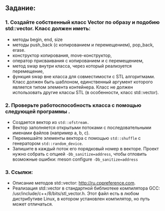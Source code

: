 ## Задание:

### 1. Создайте собственный класс Vector по образу и подобию std::vector. Класс должен иметь:
* методы  begin, end, size
* методы push_back (с копированием и перемещением), pop_back, erase.
* конструктор копирования, move-конструктор,
* оператор присваивания с копированием и с перемещением,
* метод swap внутри класса, через который реализуется перемещение,
* функция swap вне класса для совместимости с STL алгоритмами.
Класс должен быть шаблоном, единственный аргумент которого является типом элемента контейнера. Класс не должен использовать другие классы STL (в
особенности, класс std::vector).
### 2. Проверьте работоспособность класса с помощью следующей программы .
* Создается вектор из ```std::ofstream. ```
* Вектор заполняется открытыми потоками с последовательными именами
файлов (например a, b, c).
* Перемешайте элементы вектора с помощью ``` std::shuffle ``` с генератором
``` std::random_device ```.
* Запишите в каждый поток его порядковый номер в векторе.
Проект нужно собрать с опцией ``` -Db_sanitize=address ```, чтобы отловить возможные ошибки:
meson configure ``` -Db_sanitize=address ```
### 3. Ссылки:
* Описание методов std::vector: http://ru.cppreference.com.
* Реализация std::vector в стандартной библиотеке компилятора GCC:
/usr/include/c++/8/bits/stl_vector.h. Этот файл есть в любом дистрибутиве Linux, в котором установлен компилятор, но путь может отличаться.
